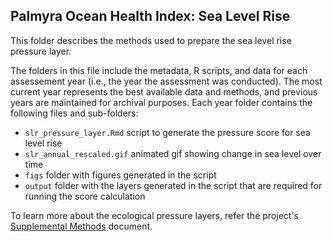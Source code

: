 ## Palmyra Ocean Health Index: Sea Level Rise

This folder describes the methods used to prepare the sea level rise pressure layer. 


The folders in this file include the metadata, R scripts, and data for each assessement year (i.e., the year the assessment was conducted). The most current year represents the best available data and methods, and previous years are maintained for archival purposes. Each year folder contains the following files and sub-folders:     

- `slr_pressure_layer.Rmd` script to generate the pressure score for sea level rise     
- `slr_annual_rescaled.gif` animated gif showing change in sea level over time   
- `figs` folder with figures generated in the script   
- `output` folder with the layers generated in the script that are required for running the score calculation       

To learn more about the ecological pressure layers, refer the project's [Supplemental Methods](https://raw.githack.com/OHI-4site/pal-scores/master/documents/methods-results/Supplement.html) document.   





